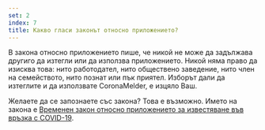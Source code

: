 ```yaml
---
set: 2
index: 7
title: Какво гласи законът относно приложението?
---
```



В закона относно приложението пише, че никой не може да задължава другиго да изтегли или да използва приложението. Никой няма право да изисква това: нито работодател, нито обществено заведение, нито член на семейството, нито познат или пък приятел. Изборът дали да изтеглите и да използвате CoronaMelder, е изцяло Ваш.

Желаете да се запознаете със закона? Това е възможно. Името на закона е [Временен закон относно приложението за известяване във връзка с COVID-19](https://wetten.overheid.nl/jci1.3:c:BWBR0044194&z=2020-10-10&g=2020-10-10).

